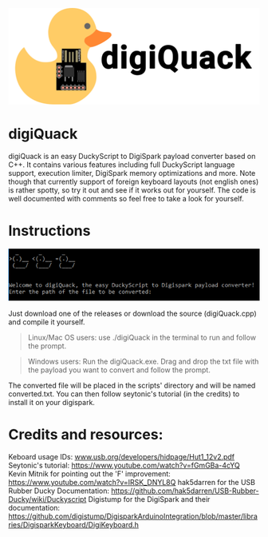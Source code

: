 ![digiQuack logo](/images/logo.png)

# digiQuack
digiQuack is an easy DuckyScript to DigiSpark payload converter based on C++. It contains various features including full DuckyScript language support, execution limiter, DigiSpark memory optimizations and more. Note though that currently support of foreign keyboard layouts (not english ones) is rather spotty, so try it out and see if it works out for yourself. The code is well documented with comments so feel free to take a look for yourself.

# Instructions
![screenshot](/images/screenshot.png)

Just download one of the releases or download the source (digiQuack.cpp) and compile it yourself.

>Linux/Mac OS users: use ./digiQuack in the terminal to run and follow the prompt.

>Windows users: Run the digiQuack.exe. Drag and drop the txt file with the payload you want to convert and follow the prompt.

The converted file will be placed in the scripts' directory and will be named converted.txt. You can then follow seytonic's tutorial (in the credits) to install it on your digispark.


# Credits and resources:
Keboard usage IDs: www.usb.org/developers/hidpage/Hut1_12v2.pdf
Seytonic's tutorial: https://www.youtube.com/watch?v=fGmGBa-4cYQ
Kevin Mitnik for pointing out the 'F' improvement: https://www.youtube.com/watch?v=IRSK_DNYL8Q
hak5darren for the USB Rubber Ducky Documentation: https://github.com/hak5darren/USB-Rubber-Ducky/wiki/Duckyscript
Digistump for the DigiSpark and their documentation: https://github.com/digistump/DigisparkArduinoIntegration/blob/master/libraries/DigisparkKeyboard/DigiKeyboard.h
